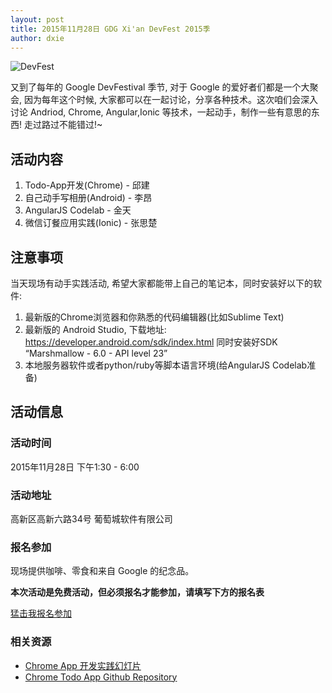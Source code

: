 ```yaml
---
layout: post
title: 2015年11月28日 GDG Xi'an DevFest 2015季
author: dxie
---
```


![DevFest](http://greatghoul.b0.upaiyun.com/1511/cISVgt-AySTFw.jpeg)

又到了每年的 Google DevFestival 季节, 对于 Google 的爱好者们都是一个大聚会, 因为每年这个时候, 大家都可以在一起讨论，分享各种技术。这次咱们会深入讨论 Andriod, Chrome, Angular,Ionic 等技术，一起动手，制作一些有意思的东西! 走过路过不能错过!~

## 活动内容

1. Todo-App开发(Chrome) - 邱建 
2. 自己动手写相册(Android) - 李昂
3. AngularJS Codelab - 金天
4. 微信订餐应用实践(Ionic) - 张思楚

## 注意事项

当天现场有动手实践活动, 希望大家都能带上自己的笔记本，同时安装好以下的软件:

1. 最新版的Chrome浏览器和你熟悉的代码编辑器(比如Sublime Text)
2. 最新版的 Android Studio, 下载地址: https://developer.android.com/sdk/index.html 同时安装好SDK “Marshmallow - 6.0 - API level 23”
3. 本地服务器软件或者python/ruby等脚本语言环境(给AngularJS Codelab准备) 

## 活动信息

### 活动时间

2015年11月28日 下午1:30 - 6:00

### 活动地址

高新区高新六路34号 葡萄城软件有限公司

### 报名参加

现场提供咖啡、零食和来自 Google 的纪念品。  

**本次活动是免费活动，但必须报名才能参加，请填写下方的报名表**

[猛击我报名参加](https://www.gdgdocs.org/forms/d/1GyR_686uIRD1slY-HaXSJKjqPHvtwHTPTRi2y6WybPE/viewform)

### 相关资源

 - [Chrome App 开发实践幻灯片](http://www.slideshare.net/greatghoul/build-a-todo-chrome-app)
 - [Chrome Todo App Github Repository](https://github.com/GDG-Xian/chrome-todo-app)
